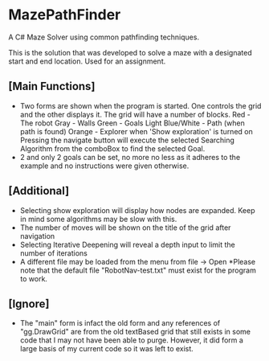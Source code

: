 # MazePathFinder
 A C# Maze Solver using common pathfinding techniques. 

This is the solution that was developed to solve a maze with a
designated start and end location. Used for an assignment.

## [Main Functions]
- Two forms are shown when the program is started. 
One controls the grid and the other displays it.
The grid will have a number of blocks.
	Red - The robot
	Gray - Walls
	Green - Goals
	Light Blue/White - Path (when path is found)
	Orange - Explorer when 'Show exploration' is turned on
Pressing the navigate button will execute the selected Searching Algorithm
from the comboBox to find the selected Goal.
- 2 and only 2 goals can be set, no more no less as it adheres to the example
and no instructions were given otherwise.

## [Additional]
- Selecting show exploration will display how nodes are expanded. 
  Keep in mind some algorithms may be slow with this.
- The number of moves will be shown on the title of the grid after navigation
- Selecting Iterative Deepening will reveal a depth input to
  limit the number of iterations
- A different file may be loaded from the menu from file -> Open
	*Please note that the default file "RobotNav-test.txt" must exist for the program to work.

 ## [Ignore]
- The "main" form is infact the old form and any references of "gg.DrawGrid" are from the old
  textBased grid that still exists in some code that I may not have been able to purge.
  However, it did form a large basis of my current code so it was left to exist.
